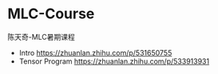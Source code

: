 # MLC-Course
陈天奇-MLC暑期课程
- Intro https://zhuanlan.zhihu.com/p/531650755
- Tensor Program https://zhuanlan.zhihu.com/p/533913931
